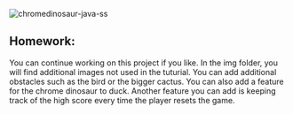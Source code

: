 

![chromedinosaur-java-ss](https://github.com/ImKennyYip/chrome-dinosaur-java/assets/78777681/3f41b85f-f442-4bee-9b24-2c3e8abbd2fa)

## Homework:
You can continue working on this project if you like. In the img folder, you will find additional images not used in the tuturial. You can add additional obstacles such as the bird or the bigger cactus. You can also add a feature for the chrome dinosaur to duck. Another feature you can add is keeping track of the high score every time the player resets the game.  
